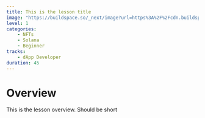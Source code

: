 ```yaml
---
title: This is the lesson title
image: "https://buildspace.so/_next/image?url=https%3A%2F%2Fcdn.buildspace.so%2Fcourses%2Fsolana-nft%2Fcover-og.png&w=1200&q=75"
level: 1
categories:
    - NFTs
    - Solana
    - Beginner
tracks:
    - dApp Developer
duration: 45
---
```


# Overview

This is the lesson overview. Should be short
